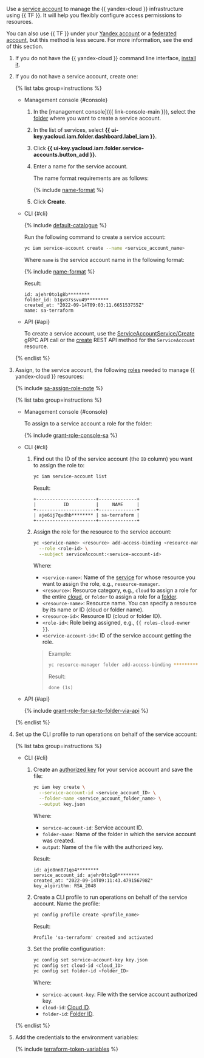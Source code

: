 Use a [service account](../../iam/concepts/users/service-accounts.md) to manage the {{ yandex-cloud }} infrastructure using {{ TF }}. It will help you flexibly configure access permissions to resources.

You can also use {{ TF }} under your [Yandex account](../../iam/concepts/users/accounts.md#passport) or a [federated account](../../iam/concepts/users/accounts.md#saml-federation), but this method is less secure. For more information, see the end of this section.
1. If you do not have the {{ yandex-cloud }} command line interface, [install it](../../cli/quickstart.md#install).
1. If you do not have a service account, create one:

   {% list tabs group=instructions %}

   - Management console {#console}

     1. In the [management console]({{ link-console-main }}), select the [folder](../../resource-manager/concepts/resources-hierarchy.md#folder) where you want to create a service account.
     1. In the list of services, select **{{ ui-key.yacloud.iam.folder.dashboard.label_iam }}**.
     1. Click **{{ ui-key.yacloud.iam.folder.service-accounts.button_add }}**.
     1. Enter a name for the service account.

        The name format requirements are as follows:

        {% include [name-format](../../_includes/name-format.md) %}

     1. Click **Create**.

   - CLI {#cli}

     {% include [default-catalogue](../../_includes/default-catalogue.md) %}

     Run the following command to create a service account:

     ```bash
     yc iam service-account create --name <service_account_name>
     ```

     Where `name` is the service account name in the following format:

     {% include [name-format](../../_includes/name-format.md) %}

     Result:

     ```text
     id: ajehr0to1g8b********
     folder_id: b1gv87ssvu49********
     created_at: "2022-09-14T09:03:11.665153755Z"
     name: sa-terraform
     ```

   - API {#api}

     To create a service account, use the [ServiceAccountService/Create](../../iam/api-ref/grpc/ServiceAccount/create.md) gRPC API call or the [create](../../iam/api-ref/ServiceAccount/create.md) REST API method for the `ServiceAccount` resource.

    {% endlist %}

1. Assign, to the service account, the following [roles](../../iam/concepts/access-control/roles.md) needed to manage {{ yandex-cloud }} resources:

   {% include [sa-assign-role-note](../../_includes/sa-assign-role-note.md) %}

   {% list tabs group=instructions %}

   - Management console {#console}

     To assign to a service account a role for the folder:

     {% include [grant-role-console-sa](../../_includes/grant-role-console-sa.md) %}

   - CLI {#cli}

     1. Find out the ID of the service account (the `ID` column) you want to assign the role to:

        ```bash
        yc iam service-account list
        ```

        Result:

        ```text
        +----------------------+--------------+
        |          ID          |     NAME     |
        +----------------------+--------------+
        | aje6ij7qvdhb******** | sa-terraform |
        +----------------------+--------------+
        ```

     1. Assign the role for the resource to the service account:

        ```bash
        yc <service-name> <resource> add-access-binding <resource-name>|<resource-id> \
          --role <role-id> \
          --subject serviceAccount:<service-account-id>
        ```

        Where:
        * `<service-name>`: Name of the [service](../../cli/cli-ref/index.md#service-manage) for whose resource you want to assign the role, e.g., `resource-manager`.
        * `<resource>`: Resource category, e.g., `cloud` to assign a role for the entire [cloud](../../resource-manager/concepts/resources-hierarchy.md#cloud), or `folder` to assign a role for a [folder](../../resource-manager/concepts/resources-hierarchy.md#folder).
        * `<resource-name>`: Resource name. You can specify a resource by its name or ID (cloud or folder name).
        * `<resource-id>`: Resource ID (cloud or folder ID).
        * `<role-id>`: Role being assigned, e.g., `{{ roles-cloud-owner }}`.
        * `<service-account-id>`: ID of the service account getting the role.

        >Example:
        > 
        >```bash
        >yc resource-manager folder add-access-binding **********9n9hi2qu --role editor --subject serviceAccount:**********qhi2qu
        >```
        >
        >Result:
        >
        >```text
        >done (1s)
        >```

   - API {#api}

     {% include [grant-role-for-sa-to-folder-via-api](../../_includes/iam/grant-role-for-sa-to-folder-via-api.md) %}

   {% endlist %}

1. Set up the CLI profile to run operations on behalf of the service account:

   {% list tabs group=instructions %}

   - CLI {#cli}

     1. Create an [authorized key](../../iam/concepts/authorization/key.md) for your service account and save the file:

        ```bash
        yc iam key create \
          --service-account-id <service_account_ID> \
          --folder-name <service_account_folder_name> \
          --output key.json
        ```

        Where:
        * `service-account-id`: Service account ID.
        * `folder-name`: Name of the folder in which the service account was created.
        * `output`: Name of the file with the authorized key.

        Result:

        ```text
        id: aje8nn871qo4********
        service_account_id: ajehr0to1g8********
        created_at: "2022-09-14T09:11:43.479156798Z"
        key_algorithm: RSA_2048
        ```

     1. Create a CLI profile to run operations on behalf of the service account. Name the profile:

        ```bash
        yc config profile create <profile_name>
        ```

        Result:

        ```text
        Profile 'sa-terraform' created and activated
        ```

     1. Set the profile configuration:

        
        ```bash
        yc config set service-account-key key.json
        yc config set cloud-id <cloud_ID>
        yc config set folder-id <folder_ID>
        ```



        Where:
        * `service-account-key`: File with the service account authorized key.
        * `cloud-id`: [Cloud ID](../../resource-manager/operations/cloud/get-id.md).
        * `folder-id`: [Folder ID](../../resource-manager/operations/folder/get-id.md).

   {% endlist %}

1. Add the credentials to the environment variables:

   {% include [terraform-token-variables](../../_includes/terraform-token-variables.md) %}